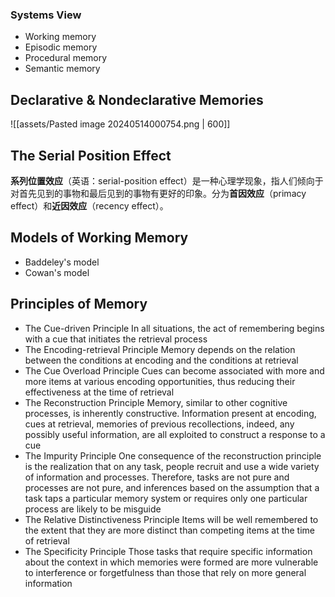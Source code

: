 ### Systems View

- Working memory
- Episodic memory
- Procedural memory
- Semantic memory

## Declarative & Nondeclarative Memories

![[assets/Pasted image 20240514000754.png | 600]]

## The Serial Position Effect

**系列位置效应**（英语：serial-position effect）是一种心理学现象，指人们倾向于对首先见到的事物和最后见到的事物有更好的印象。分为**首因效应**（primacy effect）和**近因效应**（recency effect）。

## Models of Working Memory

- Baddeley's model
- Cowan's model

## Principles of Memory

- The Cue-driven Principle
    In all situations, the act of remembering begins with a cue that initiates the retrieval process
- The Encoding-retrieval Principle
    Memory depends on the relation between the conditions at encoding and the conditions at retrieval
- The Cue Overload Principle
    Cues can become associated with more and more items at various encoding opportunities, thus reducing their effectiveness at the time of retrieval
- The Reconstruction Principle
    Memory, similar to other cognitive processes, is inherently constructive. Information present at encoding, cues at retrieval, memories of previous recollections, indeed, any possibly useful information, are all exploited to construct a response to a cue
- The Impurity Principle
    One consequence of the reconstruction principle is the realization that on any task, people recruit and use a wide variety of information and processes. Therefore, tasks are not pure and processes are not pure, and inferences based on the assumption that a task taps a particular memory system or requires only one particular process are likely to be misguide
- The Relative Distinctiveness Principle
    Items will be well remembered to the extent that they are more distinct than competing items at the time of retrieval
- The Specificity Principle
    Those tasks that require specific information about the context in which memories were formed are more vulnerable to interference or forgetfulness than those that rely on more general information